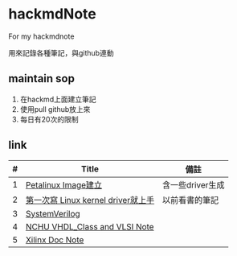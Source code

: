 # hackmdNote
For my hackmdnote

用來記錄各種筆記，與github連動

## maintain sop
1. 在hackmd上面建立筆記
2. 使用pull github放上來
3. 每日有20次的限制

## link
| # | Title | 備註 |
|---| ----- | -------- | 
|1| [Petalinux Image建立](https://github.com/whosyourdadd/hackmdNote/blob/master/petalinux.md) | 含一些driver生成|
|2| [第一次寫 Linux kernel driver就上手]([[https://github.com/whosyourdadd/hackmdNote/blob/master/FirstTimeLinuxDeviceDriver.md])| 以前看書的筆記|
|3| [SystemVerilog](https://github.com/whosyourdadd/hackmdNote/blob/master/SystemVerilogNote-old.md) | |
|4| [NCHU VHDL_Class and VLSI Note](https://github.com/whosyourdadd/hackmdNote/blob/master/VHDLandVLSI_Note.md) | |
|5| [Xilinx Doc Note](https://github.com/whosyourdadd/hackmdNote/blob/master/XilinxDocNote.md) | |

